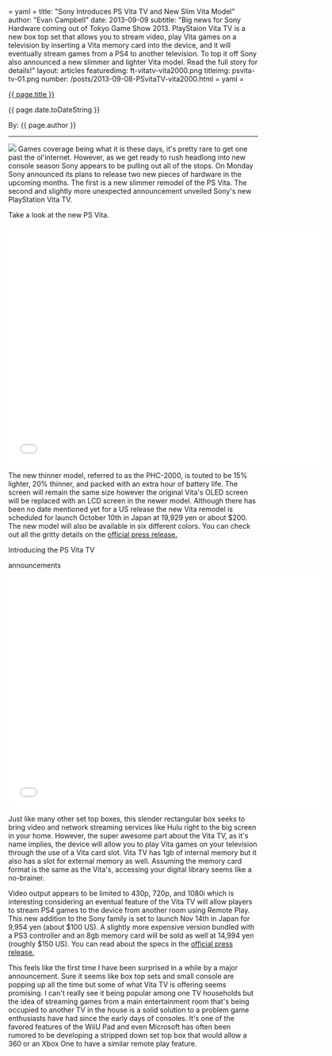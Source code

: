 = yaml =
title: "Sony Introduces PS Vita TV and New Slim Vita Model"
author: "Evan Campbell"
date: 2013-09-09
subtitle: "Big news for Sony Hardware coming out of Tokyo Game Show 2013. PlayStaion Vita TV is a new box top set that allows you to stream video, play Vita games on a television by inserting a Vita memory card into the device, and it will eventually stream games from a PS4 to another television. To top it off Sony also announced a new slimmer and lighter Vita model. Read the full story for details!"
layout: articles
featuredimg: ft-vitatv-vita2000.png
titleimg: psvita-tv-01.png
number: /posts/2013-09-08-PSvitaTV-vita2000.html
= yaml =

<a href="{{ page.url }}" class='postTitleLink'><p class='postTitle'>{{ page.title }}</p></a>
<p class='postPublished'>{{ page.date.toDateString }}</p>
<p class='postAuthor'>By: {{ page.author }}</p>
<hr>

<div class='articleSection'>
<img src='/images/forPosts/psvita-tv-01.png' class='articlesImgCenter'> Games coverage being what it is these days, it's pretty rare to get one past the ol'internet. However, as we get ready to rush headlong into new console season Sony appears to be pulling out all of the stops. On Monday Sony announced its plans to release two new pieces of hardware in the upcoming months. The first is a new slimmer remodel of the PS Vita. The second and slightly more unexpected announcement unveiled Sony's new PlayStation Vita TV.

<p>Take a look at the new PS Vita.</p>
<div class="vid_container">
  <iframe width="640" height="480" src="//www.youtube.com/embed/fkVTNab0JTs" frameborder="0" allowfullscreen></iframe>
</div>
<p>The new thinner model, referred to as the PHC-2000, is touted to be 15% lighter, 20% thinner, and packed with an extra hour of battery life. The screen will remain the same size however the original Vita's OLED screen will be replaced with an LCD screen in the newer model. Although there has been no date mentioned yet for a US release the new Vita remodel is scheduled for launch October 10th in Japan at 19,929 yen or about $200. The new model will also be available in six different colors. You can check out all the gritty details on the <a href="http://www.scei.co.jp/corporate/release/pdf/130909b_e.pdf">official press release.</a></p>

<p>Introducing the PS Vita TV</p> announcements 
<div class="vid_container">
  <iframe width="640" height="480" src="//www.youtube.com/embed/rG5l78gbvpU" frameborder="0" allowfullscreen></iframe>
</div>
<p>Just like many other set top boxes, this slender rectangular box seeks to bring video and network streaming services like Hulu right to the big screen in your home. However, the super awesome part about the Vita TV, as it's name implies, the device will allow you to play Vita games on your television through the use of a Vita card slot. Vita TV has 1gb of internal memory but it also has a slot for external memory as well. Assuming the memory card format is the same as the Vita's, accessing your digital library seems like a no-brainer.</p>

<p>Video output appears to be limited to 430p, 720p, and 1080i which is interesting considering an eventual feature of the Vita TV will allow players to stream PS4 games to the device from another room using Remote Play. This new addition to the Sony family is set to launch Nov 14th in Japan for 9,954 yen (about $100 US). A slightly more expensive version bundled with a PS3 controller and an 8gb memory card will be sold as well at 14,994 yen (roughly $150 US). You can read about the specs in the <a href="http://www.scei.co.jp/corporate/release/pdf/130909c_e.pdf">official press release.</a></p>

<p>This feels like the first time I have been surprised in a while by a major announcement. Sure it seems like box top sets and small console are popping up all the time but some of what Vita TV is offering seems promising. I can't really see it being popular among one TV households but the idea of streaming games from a main entertainment room that's being occupied to another TV in the house is a solid solution to a problem game enthusiasts have had since the early days of consoles. It's one of the favored features of the WiiU Pad and even Microsoft has often been rumored to be developing a stripped down set top box that would allow a 360 or an Xbox One to have a similar remote play feature.</p>
</div>
